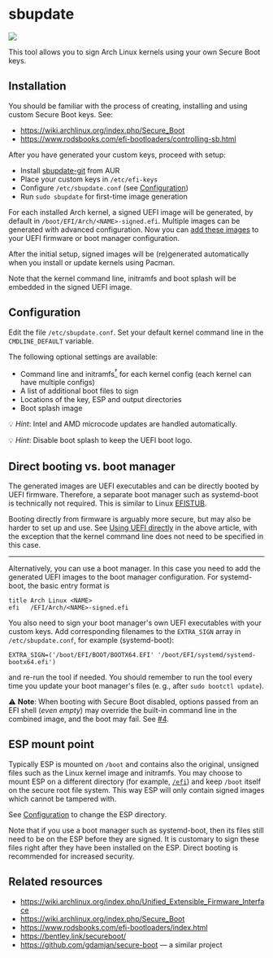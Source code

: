 # sbupdate

![](https://github.com/andreyv/sbupdate/workflows/CI/badge.svg)

This tool allows you to sign Arch Linux kernels using your own Secure Boot keys.

## Installation

You should be familiar with the process of creating, installing and using
custom Secure Boot keys. See:
* https://wiki.archlinux.org/index.php/Secure_Boot
* https://www.rodsbooks.com/efi-bootloaders/controlling-sb.html

After you have generated your custom keys, proceed with setup:
* Install [sbupdate-git](https://aur.archlinux.org/packages/sbupdate-git/) from AUR
* Place your custom keys in `/etc/efi-keys`
* Configure `/etc/sbupdate.conf` (see [Configuration](#configuration))
* Run `sudo sbupdate` for first-time image generation

For each installed Arch kernel, a signed UEFI image will be generated, by default
in `/boot/EFI/Arch/<NAME>-signed.efi`. Multiple images can be generated with
advanced configuration. Now you can [add these images](#direct-booting-vs-boot-manager)
to your UEFI firmware or boot manager configuration.

After the initial setup, signed images will be (re)generated automatically when
you install or update kernels using Pacman.

Note that the kernel command line, initramfs and boot splash will be embedded in
the signed UEFI image.

## Configuration

Edit the file `/etc/sbupdate.conf`. Set your default kernel command line
in the `CMDLINE_DEFAULT` variable.

The following optional settings are available:
* Command line and initramfs[<sup>†</sup>](#ucode) for each kernel config
  (each kernel can have multiple configs)
* A list of additional boot files to sign
* Locations of the key, ESP and output directories
* Boot splash image

<a name="ucode">💡 _Hint_:</a> Intel and AMD microcode updates are handled
automatically.

💡 _Hint_: Disable boot splash to keep the UEFI boot logo.


## Direct booting vs. boot manager

The generated images are UEFI executables and can be directly booted by UEFI
firmware. Therefore, a separate boot manager such as systemd-boot is technically
not required. This is similar to Linux [EFISTUB](https://wiki.archlinux.org/index.php/EFISTUB).

Booting directly from firmware is arguably more secure, but may also be harder
to set up and use. See [Using UEFI directly](https://wiki.archlinux.org/index.php/EFISTUB#Using_UEFI_directly)
in the above article, with the exception that the kernel command line does not
need to be specified in this case.

---

Alternatively, you can use a boot manager. In this case you need to add the generated UEFI
images to the boot manager configuration. For systemd-boot, the basic entry
format is

    title Arch Linux <NAME>
    efi   /EFI/Arch/<NAME>-signed.efi

You also need to sign your boot manager's own UEFI executables with your
custom keys. Add corresponding filenames to the `EXTRA_SIGN` array in
`/etc/sbupdate.conf`, for example (systemd-boot):

    EXTRA_SIGN=('/boot/EFI/BOOT/BOOTX64.EFI' '/boot/EFI/systemd/systemd-bootx64.efi')

and re-run the tool if needed. You should remember to run the tool every time
you update your boot manager's files (e. g., after `sudo bootctl update`).

⚠️ **Note**: When booting with Secure Boot disabled, options passed from an EFI shell
(_even empty_) may override the built-in command line in the combined image, and
the boot may fail. See [#4](https://github.com/andreyv/sbupdate/issues/4).


## ESP mount point

Typically ESP is mounted on `/boot` and contains also the original, unsigned
files such as the Linux kernel image and initramfs. You may choose to mount ESP
on a different directory (for example, [`/efi`](https://www.freedesktop.org/software/systemd/man/bootctl.html#--esp-path=))
and keep `/boot` itself on the secure root file system. This way ESP will only
contain signed images which cannot be tampered with.

See [Configuration](#configuration) to change the ESP directory.

Note that if you use a boot manager such as systemd-boot, then its files still
need to be on the ESP before they are signed. It is customary to sign these
files right after they have been installed on the ESP. Direct booting is
recommended for increased security.

## Related resources

* https://wiki.archlinux.org/index.php/Unified_Extensible_Firmware_Interface
* https://wiki.archlinux.org/index.php/Secure_Boot
* https://www.rodsbooks.com/efi-bootloaders/index.html
* https://bentley.link/secureboot/
* https://github.com/gdamjan/secure-boot — a similar project
